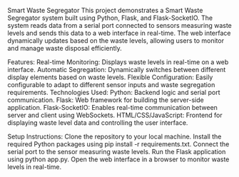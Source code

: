 Smart Waste Segregator
This project demonstrates a Smart Waste Segregator system built using Python, Flask, and Flask-SocketIO. The system reads data from a serial port connected to sensors measuring waste levels and sends this data to a web interface in real-time. The web interface dynamically updates based on the waste levels, allowing users to monitor and manage waste disposal efficiently.

Features:
Real-time Monitoring: Displays waste levels in real-time on a web interface.
Automatic Segregation: Dynamically switches between different display elements based on waste levels.
Flexible Configuration: Easily configurable to adapt to different sensor inputs and waste segregation requirements.
Technologies Used:
Python: Backend logic and serial port communication.
Flask: Web framework for building the server-side application.
Flask-SocketIO: Enables real-time communication between server and client using WebSockets.
HTML/CSS/JavaScript: Frontend for displaying waste level data and controlling the user interface.

Setup Instructions:
Clone the repository to your local machine.
Install the required Python packages using pip install -r requirements.txt.
Connect the serial port to the sensor measuring waste levels.
Run the Flask application using python app.py.
Open the web interface in a browser to monitor waste levels in real-time.


